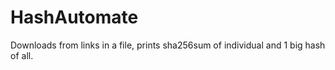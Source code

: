 # HashAutomate
Downloads from links in a file, prints sha256sum of individual and 1 big hash of all.

